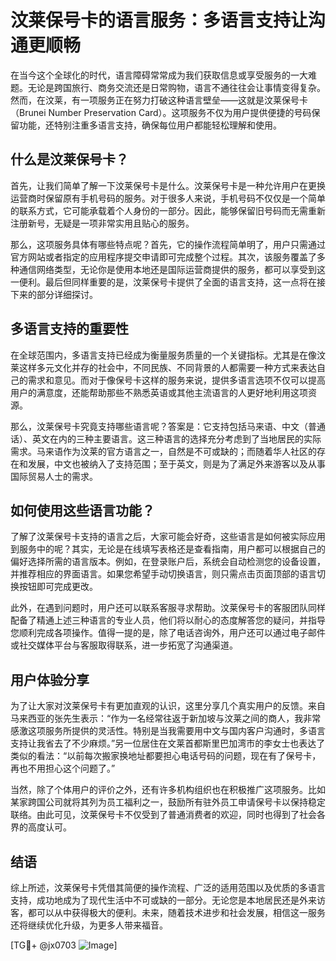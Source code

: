 # 汶莱保号卡的语言服务：多语言支持让沟通更顺畅

在当今这个全球化的时代，语言障碍常常成为我们获取信息或享受服务的一大难题。无论是跨国旅行、商务交流还是日常购物，语言不通往往会让事情变得复杂。然而，在汶莱，有一项服务正在努力打破这种语言壁垒——这就是汶莱保号卡（Brunei Number Preservation Card）。这项服务不仅为用户提供便捷的号码保留功能，还特别注重多语言支持，确保每位用户都能轻松理解和使用。

## 什么是汶莱保号卡？

首先，让我们简单了解一下汶莱保号卡是什么。汶莱保号卡是一种允许用户在更换运营商时保留原有手机号码的服务。对于很多人来说，手机号码不仅仅是一个简单的联系方式，它可能承载着个人身份的一部分。因此，能够保留旧号码而无需重新注册新号，无疑是一项非常实用且贴心的服务。

那么，这项服务具体有哪些特点呢？首先，它的操作流程简单明了，用户只需通过官方网站或者指定的应用程序提交申请即可完成整个过程。其次，该服务覆盖了多种通信网络类型，无论你是使用本地还是国际运营商提供的服务，都可以享受到这一便利。最后但同样重要的是，汶莱保号卡提供了全面的语言支持，这一点将在接下来的部分详细探讨。

## 多语言支持的重要性

在全球范围内，多语言支持已经成为衡量服务质量的一个关键指标。尤其是在像汶莱这样多元文化并存的社会中，不同民族、不同背景的人都需要一种方式来表达自己的需求和意见。而对于像保号卡这样的服务来说，提供多语言选项不仅可以提高用户的满意度，还能帮助那些不熟悉英语或其他主流语言的人更好地利用这项资源。

那么，汶莱保号卡究竟支持哪些语言呢？答案是：它支持包括马来语、中文（普通话）、英文在内的三种主要语言。这三种语言的选择充分考虑到了当地居民的实际需求。马来语作为汶莱的官方语言之一，自然是不可或缺的；而随着华人社区的存在和发展，中文也被纳入了支持范围；至于英文，则是为了满足外来游客以及从事国际贸易人士的需求。

## 如何使用这些语言功能？

了解了汶莱保号卡支持的语言之后，大家可能会好奇，这些语言是如何被实际应用到服务中的呢？其实，无论是在线填写表格还是查看指南，用户都可以根据自己的偏好选择所需的语言版本。例如，在登录账户后，系统会自动检测您的设备设置，并推荐相应的界面语言。如果您希望手动切换语言，则只需点击页面顶部的语言切换按钮即可完成更改。

此外，在遇到问题时，用户还可以联系客服寻求帮助。汶莱保号卡的客服团队同样配备了精通上述三种语言的专业人员，他们将以耐心的态度解答您的疑问，并指导您顺利完成各项操作。值得一提的是，除了电话咨询外，用户还可以通过电子邮件或社交媒体平台与客服取得联系，进一步拓宽了沟通渠道。

## 用户体验分享

为了让大家对汶莱保号卡有更加直观的认识，这里分享几个真实用户的反馈。来自马来西亚的张先生表示：“作为一名经常往返于新加坡与汶莱之间的商人，我非常感激这项服务所提供的灵活性。特别是当我需要用中文与国内客户沟通时，多语言支持让我省去了不少麻烦。”另一位居住在文莱首都斯里巴加湾市的李女士也表达了类似的看法：“以前每次搬家换地址都要担心电话号码的问题，现在有了保号卡，再也不用担心这个问题了。”

当然，除了个体用户的评价之外，还有许多机构组织也在积极推广这项服务。比如某家跨国公司就将其列为员工福利之一，鼓励所有驻外员工申请保号卡以保持稳定联络。由此可见，汶莱保号卡不仅受到了普通消费者的欢迎，同时也得到了社会各界的高度认可。

## 结语

综上所述，汶莱保号卡凭借其简便的操作流程、广泛的适用范围以及优质的多语言支持，成功地成为了现代生活中不可或缺的一部分。无论您是本地居民还是外来访客，都可以从中获得极大的便利。未来，随着技术进步和社会发展，相信这一服务还将继续优化升级，为更多人带来福音。

[TG💪+ @jx0703 ![Image](https://github.com/user-attachments/assets/dbca1d08-cadb-493c-b0ec-ad6f7a83f270)]